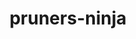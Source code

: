 ---
title: "pruners-ninja"
layout: cache
categories: [package, develop-2023-12-10]
meta: {"versions": ["1.0.1"], "compilers": ["gcc@=11.4.0", "gcc@=9.4.0", "oneapi@=2023.2.0"], "oss": ["ubuntu20.04"], "platforms": ["linux"], "targets": ["neoverse_v1", "ppc64le", "x86_64_v3"], "stacks": ["e4s", "e4s-neoverse_v1", "e4s-oneapi", "e4s-power", "root"], "num_specs": 4, "num_specs_by_stack": {"root": 4, "e4s-neoverse_v1": 1, "e4s-power": 1, "e4s": 1, "e4s-oneapi": 1}}
spec_details: [{"hash": "rqpgzbjqxv6cd4ycqasktyvrv7bdteej", "compiler": "gcc@=11.4.0", "versions": ["1.0.1"], "os": "ubuntu20.04", "platform": "linux", "target": "neoverse_v1", "variants": ["build_system=autotools", "patches=66619be"], "stacks": ["root", "e4s-neoverse_v1"], "size": "-", "tarball": "https://binaries.spack.io/releases/develop-2023-12-10/build_cache/linux-ubuntu20.04-neoverse_v1/gcc-11.4.0/pruners-ninja-1.0.1/linux-ubuntu20.04-neoverse_v1-gcc-11.4.0-pruners-ninja-1.0.1-rqpgzbjqxv6cd4ycqasktyvrv7bdteej.spack"}, {"hash": "layo4urqheiggpemdj6f4j5f2qeglbcd", "compiler": "gcc@=9.4.0", "versions": ["1.0.1"], "os": "ubuntu20.04", "platform": "linux", "target": "ppc64le", "variants": ["build_system=autotools", "patches=66619be"], "stacks": ["root", "e4s-power"], "size": "-", "tarball": "https://binaries.spack.io/releases/develop-2023-12-10/build_cache/linux-ubuntu20.04-ppc64le/gcc-9.4.0/pruners-ninja-1.0.1/linux-ubuntu20.04-ppc64le-gcc-9.4.0-pruners-ninja-1.0.1-layo4urqheiggpemdj6f4j5f2qeglbcd.spack"}, {"hash": "4etfn75z2u6hl2l6iheqtbmfvxexlops", "compiler": "gcc@=11.4.0", "versions": ["1.0.1"], "os": "ubuntu20.04", "platform": "linux", "target": "x86_64_v3", "variants": ["build_system=autotools", "patches=66619be"], "stacks": ["e4s", "root"], "size": "-", "tarball": "https://binaries.spack.io/releases/develop-2023-12-10/build_cache/linux-ubuntu20.04-x86_64_v3/gcc-11.4.0/pruners-ninja-1.0.1/linux-ubuntu20.04-x86_64_v3-gcc-11.4.0-pruners-ninja-1.0.1-4etfn75z2u6hl2l6iheqtbmfvxexlops.spack"}, {"hash": "nhn4wykl2hz2aemocl7h4obwnj3p3f6m", "compiler": "oneapi@=2023.2.0", "versions": ["1.0.1"], "os": "ubuntu20.04", "platform": "linux", "target": "x86_64_v3", "variants": ["build_system=autotools", "patches=66619be"], "stacks": ["root", "e4s-oneapi"], "size": "-", "tarball": "https://binaries.spack.io/releases/develop-2023-12-10/build_cache/linux-ubuntu20.04-x86_64_v3/oneapi-2023.2.0/pruners-ninja-1.0.1/linux-ubuntu20.04-x86_64_v3-oneapi-2023.2.0-pruners-ninja-1.0.1-nhn4wykl2hz2aemocl7h4obwnj3p3f6m.spack"}]
---